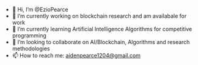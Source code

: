 - 👋 Hi, I’m @EzioPearce
- 👀 I’m currently working on blockchain research and am availabale for work
- 🌱 I’m currently learning Artificial Intelligence Algorithms for competitive programming
- 💞️ I’m looking to collaborate on AI/Blockchain, Algorithms and research methodologies
- 📫 How to reach me: aidenpearce1204@gmail.com

<!---
EzioPearce/EzioPearce is a ✨ special ✨ repository because its `README.md` (this file) appears on your GitHub profile.
You can click the Preview link to take a look at your changes.
--->
